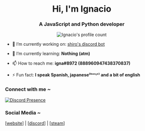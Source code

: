 <p><h1 align="center">Hi, I&#39;m Ignacio</h1></p>
<h3 align="center">A JavaScript and Python developer</h3>

<p align="center"> <img src="https://komarev.com/ghpvc/?username=uhIgnacio&color=grey" alt="Ignacio's profile count" /> </p>



<ul>
<li><p>🔭 I’m currently working on: <a href="https://github.com/uhIgnacio/shiro">shiro&#39;s discord bot</a></p>
</li>
<li><p>🌱 I’m currently learning: <strong>Nothing (atm)</strong></p>
</li>
<li><p>📫 How to reach me: <strong>igna#8972 (888960947438370837)</strong></p>
</li>
<li><p>⚡ Fun fact: <strong>I speak Spanish, japanese⁽ᵇᵃˢᶦᶜ⁾ and a bit of english</strong></p>
</li>
</ul>
<h3 align="left">Connect with me ~</h3>

<p><a href="https://discord.com/users/888960947438370837"><img src="https://lanyard-profile-readme.vercel.app/api/888960947438370837" alt="Discord Presence"></a></p>
<p><h3 align="left">Social Media ~</h3>
[<a href="https://igna.rocks">website</a>] | [<a href="https://discord.com/users/888960947438370837">discord</a>] | [<a href="https://steamcommunity.com/id/nulIed">steam</a>]
